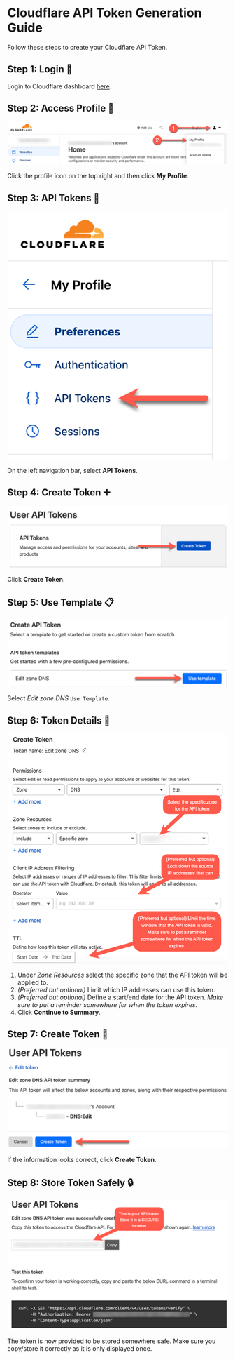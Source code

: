 # Cloudflare API Token Generation Guide

Follow these steps to create your Cloudflare API Token.

## Step 1: Login :key:

Login to Cloudflare dashboard [here](https://dash.cloudflare.com).

## Step 2: Access Profile :bust_in_silhouette:

![Profile Icon](https://github.com/TheScriptGuy/panorama-cloudflare-mgmt-letsencrypt/blob/39d86b18d68499b4a54a3fdc3dd672ed2f08bed8/images/cf-step1.png)

Click the profile icon on the top right and then click **My Profile**.

## Step 3: API Tokens :key:

![API Tokens](https://github.com/TheScriptGuy/panorama-cloudflare-mgmt-letsencrypt/blob/39d86b18d68499b4a54a3fdc3dd672ed2f08bed8/images/cf-step2.png)

On the left navigation bar, select **API Tokens**.

## Step 4: Create Token :heavy_plus_sign:

![Create Token Button](https://github.com/TheScriptGuy/panorama-cloudflare-mgmt-letsencrypt/blob/39d86b18d68499b4a54a3fdc3dd672ed2f08bed8/images/cf-step3.png)

Click **Create Token**.

## Step 5: Use Template :clipboard:

![Edit Zone DNS Template](https://github.com/TheScriptGuy/panorama-cloudflare-mgmt-letsencrypt/blob/39d86b18d68499b4a54a3fdc3dd672ed2f08bed8/images/cf-step4.png)

Select _Edit zone DNS_ `Use Template`.

## Step 6: Token Details :memo:

![Token Details](https://github.com/TheScriptGuy/panorama-cloudflare-mgmt-letsencrypt/blob/39d86b18d68499b4a54a3fdc3dd672ed2f08bed8/images/cf-step5.png)

1. Under _Zone Resources_ select the specific zone that the API token will be applied to.
2. _(Preferred but optional)_ Limit which IP addresses can use this token.
3. _(Preferred but optional)_ Define a start/end date for the API token. *Make sure to put a reminder somewhere for when the token expires.*
4. Click **Continue to Summary**.

## Step 7: Create Token :checkered_flag:

![Create Token Confirmation](https://github.com/TheScriptGuy/panorama-cloudflare-mgmt-letsencrypt/blob/39d86b18d68499b4a54a3fdc3dd672ed2f08bed8/images/cf-step6.png)

If the information looks correct, click **Create Token**.

## Step 8: Store Token Safely :lock:

![Token Created](https://github.com/TheScriptGuy/panorama-cloudflare-mgmt-letsencrypt/blob/39d86b18d68499b4a54a3fdc3dd672ed2f08bed8/images/cf-step7.png)

The token is now provided to be stored somewhere safe. Make sure you copy/store it correctly as it is only displayed once.

